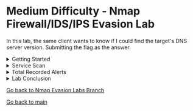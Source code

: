 # Medium Difficulty - Nmap Firewall/IDS/IPS Evasion Lab

In this lab, the same client wants to know if I could find the target's DNS server version. Submitting the flag as the answer.

<details>
  <summary>Getting Started</summary>
  
  ## Getting Started

  <hr>

  <img src="https://github.com/uli385899/My-Projects-Portfolio/blob/main/.assets/nmap-easy-1.png">
  To access the provided machine, I first needed to connect to the company's network via VPN. I downloaded the connection file supplied by Hack The Box and established the connection using the openvpn tool in my terminal.

  <hr>

  <img src ="https://github.com/uli385899/My-Projects-Portfolio/blob/main/.assets/nmap-easy-2.png">
  Next, I pinged the host to check if it was responsive, confirming that I was successfully connected to the network.

  <hr>

  <img src="https://github.com/uli385899/My-Projects-Portfolio/blob/main/.assets/nmap-easy-3.png">
  We are now ready to perform the first scan. With no prior information about the target, we will begin with a full, non-intrusive scan to identify open ports for further investigation.
  <p>&nbsp;</p>
  From the results, we can see that three ports are open: 22, 80, and 10001. However, we will focus only on ports 22 and 80, as they are well-recognized and commonly used. Scanning for service information on port 10001 would                 unnecessarily increase the number of intrusion alerts.

  <hr>

  <img src="https://github.com/uli385899/My-Projects-Portfolio/blob/main/.assets/nmap-easy-6.png">
  We will refer to this .php webpage, which displays the number of recorded alerts generated by our actions. So far, after pinging the host and performing the initial scan, we have triggered only 13 out of 100 alerts before being blocked    by the network's IPS.

  <hr>

</details>

<details>
<summary>Service Scan</summary>
  
  ## Service Scan

  <hr>

  <img src="https://github.com/uli385899/My-Projects-Portfolio/blob/main/.assets/nmap-easy-4.png">
  From the results of our first scan, we will now begin our service scan to identify the OS of the targeted machine.

  - **Pn**: Disables pinging of hosts.
  - **n**: Disables DNS resolution.
  - **disable-arp-ping**: Disables checking if the target's IP address corresponds with a MAC address.
  - **max-retries**: Specifies the maximum number of connection retries for each port.
  - **p**: Specifies the port(s) to be scanned.
  - **T**: Adjusts the aggressiveness of the scan (3 being normal or default).
  - **sS**: Performs a SYN scan without fully establishing the 3-way handshake.
  - **sV**: Performs a service scan.
  - **packet-trace**: Similar to a packet sniffer, this option shows the results of sent and received network packets.
  - **stats-every**: Displays scan progress at intervals by set time.
  - **host-timeout**: Stops scans at the given time.
  - **oN**: Saves scan in nmap formation. 

  <hr>

  <img src="https://github.com/uli385899/My-Projects-Portfolio/blob/main/.assets/nmap-easy-5.png">
  Given from the results of our scan, we could see here that the target macnine is running on Ubuntu.

  <hr>

</details>

<details>
<summary>Total Recorded Alerts</summary>
  
  ## Total Recorded Alerts

  <hr>

  <img src="https://github.com/uli385899/My-Projects-Portfolio/blob/main/.assets/nmap-easy-7.png">
  By the end of our scan, we managed to reduce the number of alerts to just 22. This number could have been further minimized had I avoided performing the initial ping scan or a full preliminary scan. Nonetheless, this represents less       than 25% of the maximum alert threshold our target would have permitted before terminating our efforts.

  <hr>

</details>

<details>
  <summary>Lab Conclusion</summary>
  
  ## Lab Conclusion

  <img src="https://github.com/uli385899/My-Projects-Portfolio/blob/main/.assets/nmap-easy-8.png">
  This lab provided an excellent opportunity to practice Nmap techniques while maintaining a low detection profile in an environment with active firewall, IDS, and IPS defenses. By strategically selecting scan options and prioritizing       stealth, I was able to successfully identify the operating system of the target machine while keeping intrusion alerts well below the maximum threshold.
  <p>&nbsp;</p>
  The results highlight the importance of thoughtful reconnaissance planning, such as limiting unnecessary scans and focusing only on relevant ports and services. The adjustments I made to reduce alerts demonstrate the value of iterative    learning and adaptive strategies in penetration testing.
  <p>&nbsp;</p>
  Overall, this exercise reinforced the critical balance between achieving technical objectives and minimizing detection, an essential skill for ethical hacking and cybersecurity professionals.
  
</details>

[Go back to Nmap Evasion Labs Branch](https://github.com/uli385899/My-Projects-Portfolio/tree/Nmap-Evasion-Labs)

[Go back to main](https://github.com/uli385899/My-Projects-Portfolio/tree/main)
